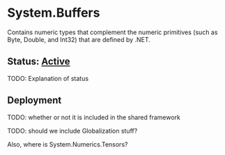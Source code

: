# System.Buffers
Contains numeric types that complement the numeric primitives (such as Byte, Double, and Int32) that are defined by .NET.

## Status: [Active](../../libraries/README.md#development-statuses)
TODO: Explanation of status

## Deployment
TODO: whether or not it is included in the shared framework

TODO: should we include Globalization stuff?

Also, where is System.Numerics.Tensors?